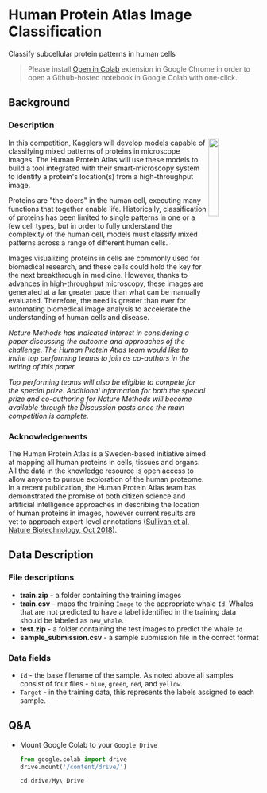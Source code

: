 # Human Protein Atlas Image Classification

Classify subcellular protein patterns in human cells


> Please install [Open in Colab](https://chrome.google.com/webstore/detail/open-in-colab/iogfkhleblhcpcekbiedikdehleodpjo) extension in Google Chrome in order to open a Github-hosted notebook in Google Colab with one-click.


## Background

### Description

<p><img align="right" src="https://storage.googleapis.com/kaggle-media/competitions/proteins/description_NACC_cropped_opt.png" width="20%"/></p>

In this competition, Kagglers will develop models capable of classifying mixed patterns of proteins in microscope images. The Human Protein Atlas will use these models to build a tool integrated with their smart-microscopy system to identify a protein's location(s) from a high-throughput image.

Proteins are "the doers" in the human cell, executing many functions that together enable life. Historically, classification of proteins has been limited to single patterns in one or a few cell types, but in order to fully understand the complexity of the human cell, models must classify mixed patterns across a range of different human cells.

Images visualizing proteins in cells are commonly used for biomedical research, and these cells could hold the key for the next breakthrough in medicine. However, thanks to advances in high-throughput microscopy, these images are generated at a far greater pace than what can be manually evaluated. Therefore, the need is greater than ever for automating biomedical image analysis to accelerate the understanding of human cells and disease.


*Nature Methods has indicated interest in considering a paper discussing the outcome and approaches of the challenge. The Human Protein Atlas team would like to invite top performing teams to join as co-authors in the writing of this paper.*

*Top performing teams will also be eligible to compete for the special prize. Additional information for both the special prize and co-authoring for Nature Methods will become available through the Discussion posts once the main competition is complete.*


### Acknowledgements

The Human Protein Atlas is a Sweden-based initiative aimed at mapping all human proteins in cells, tissues and organs. All the data in the knowledge resource is open access to allow anyone to pursue exploration of the human proteome. In a recent publication, the Human Protein Atlas team has demonstrated the promise of both citizen science and artificial intelligence approaches in describing the location of human proteins in images, however current results are yet to approach expert-level annotations ([Sullivan et al, Nature Biotechnology, Oct 2018](https://www.nature.com/articles/nbt.4225)).



## Data Description


### File descriptions

- **train.zip** - a folder containing the training images
- **train.csv** - maps the training `Image` to the appropriate whale `Id`. Whales that are not predicted to have a label identified in the training data should be labeled as `new_whale`.
- **test.zip** - a folder containing the test images to predict the whale `Id`
- **sample_submission.csv** - a sample submission file in the correct format

### Data fields

- `Id` - the base filename of the sample. As noted above all samples consist of four files - `blue`, `green`, `red`, and `yellow`.
- `Target` - in the training data, this represents the labels assigned to each sample.



## Q&A


- Mount Google Colab to your `Google Drive`

    ```python
    from google.colab import drive
    drive.mount('/content/drive/')
    
    cd drive/My\ Drive
    ```